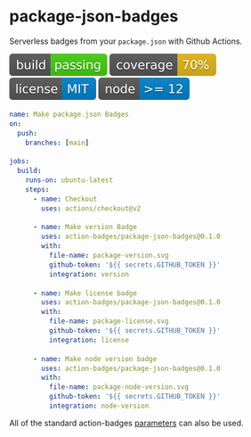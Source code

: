 # package-json-badges

Serverless badges from your `package.json` with Github Actions.

![build](https://raw.githubusercontent.com/action-badges/package-json-badges/badges/.badges/main/build-status.svg)
![coverage](https://raw.githubusercontent.com/action-badges/package-json-badges/badges/.badges/main/coverage.svg)
![license](https://raw.githubusercontent.com/action-badges/package-json-badges/badges/.badges/main/package-license.svg)
![node](https://raw.githubusercontent.com/action-badges/package-json-badges/badges/.badges/main/package-node-version.svg)

```yaml
name: Make package.json Badges
on:
  push:
    branches: [main]

jobs:
  build:
    runs-on: ubuntu-latest
    steps:
      - name: Checkout
        uses: actions/checkout@v2

      - name: Make version Badge
        uses: action-badges/package-json-badges@0.1.0
        with:
          file-name: package-version.svg
          github-token: '${{ secrets.GITHUB_TOKEN }}'
          integration: version

      - name: Make license badge
        uses: action-badges/package-json-badges@0.1.0
        with:
          file-name: package-license.svg
          github-token: '${{ secrets.GITHUB_TOKEN }}'
          integration: license

      - name: Make node version badge
        uses: action-badges/package-json-badges@0.1.0
        with:
          file-name: package-node-version.svg
          github-token: '${{ secrets.GITHUB_TOKEN }}'
          integration: node-version
```

All of the standard action-badges [parameters](https://github.com/action-badges/core/blob/main/docs/github-action.md#parameters) can also be used.

